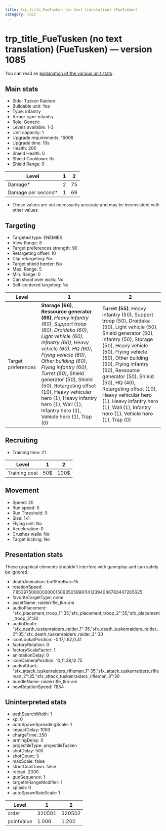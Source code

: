 ```yaml
---
title: trp_title_FueTusken (no text translation) (FueTusken)
category: unit
---
```


# trp_title_FueTusken (no text translation) (FueTusken) — version 1085

You can read an [explanation  of the various unit stats](unitexplained.md).

## Main stats

  * Side: Tusken Raiders
  * Buildable unit: Yes
  * Type: infantry
  * Armor type: infantry
  * Role: Generic
  * Levels available: 1-2
  * Unit capacity: 1
  * Upgrade requirements: 1500$
  * Upgrade time: 10s
  * Health: 200
  * Shield Health: 0
  * Shield Cooldown: 0s
  * Shield Range: 0

|Level             |1 |2 |
|------------------|--|--|
|Damage*           |2 |75|
|Damage per second*|1 |69|

* These values are not necessarily accurate and may be inconsistent with other values

## Targeting

  * Targeted type: ENEMIES
  * View Range: 8
  * Target preferences strength: 90
  * Retargeting offset: 10
  * Clip retargeting: No
  * Target shield border: No
  * Max. Range: 5
  * Min. Range: 0
  * Can shoot over walls: No
  * Self-centered targeting: No

|Level             |1                                                                                                                                                                                                                                                                                                                                                                                                                                                 |2                                                                                                                                                                                                                                                                                                                                                                                                                       |
|------------------|--------------------------------------------------------------------------------------------------------------------------------------------------------------------------------------------------------------------------------------------------------------------------------------------------------------------------------------------------------------------------------------------------------------------------------------------------|------------------------------------------------------------------------------------------------------------------------------------------------------------------------------------------------------------------------------------------------------------------------------------------------------------------------------------------------------------------------------------------------------------------------|
|Target preferences|**Storage (66)**, **Ressource generator (66)**, _Heavy infantry (60)_, _Support troop (60)_, _Droideka (60)_, _Light vehicle (60)_, _Infantry (60)_, _Heavy vehicle (60)_, _HQ (60)_, _Flying vehicle (60)_, _Other building (60)_, _Flying infantry (60)_, _Turret (60)_, Shield generator (50), Shield (50), Retargeting offset (10), Heavy vehicular hero (1), Heavy infantry hero (1), Wall (1), Infantry hero (1), Vehicle hero (1), Trap (0)|**Turret (55)**, Heavy infantry (50), Support troop (50), Droideka (50), Light vehicle (50), Shield generator (50), Infantry (50), Storage (50), Heavy vehicle (50), Flying vehicle (50), Other building (50), Flying infantry (50), Ressource generator (50), Shield (50), HQ (40), Retargeting offset (10), Heavy vehicular hero (1), Heavy infantry hero (1), Wall (1), Infantry hero (1), Vehicle hero (1), Trap (0)|

## Recruiting

  * Training time: 21

|Level        |1  |2   |
|-------------|---|----|
|Training cost|50$|100$|

## Movement

  * Speed: 20
  * Run speed: 0
  * Run Threshold: 0
  * Size: 1x1
  * Flying unit: No
  * Acceleration: 0
  * Crushes walls: No
  * Target locking: No

## Presentation stats

These graphical elements shouldn't interfere with gameplay and can safely be ignored.

  * deathAnimation: buffFireBurn:15
  * rotationSpeed: 7.8539750000000001506350599811412394046783447265625
  * favoriteTargetType: none
  * assetName: raiderrifle_tkn-ani
  * audioPlacement: "sfx_placement_troop_1":35,"sfx_placement_troop_2":35,"sfx_placement_troop_3":30
  * audioDeath: "sfx_death_tuskenraiders_raider_1":35,"sfx_death_tuskenraiders_raider_2":35,"sfx_death_tuskenraiders_raider_3":30
  * iconLookatPosition: -0.17,1.62,0.41
  * factoryRotation: 0
  * factoryScaleFactor: 1
  * animationDelay: 0
  * iconCameraPosition: 10,11.38,12.75
  * audioAttack: "sfx_attack_tuskenraiders_rifleman_1":35,"sfx_attack_tuskenraiders_rifleman_2":35,"sfx_attack_tuskenraiders_rifleman_3":30
  * bundleName: raiderrifle_tkn-ani
  * newRotationSpeed: 7854

## Uninterpreted stats

  * pathSearchWidth: 1
  * xp: 0
  * autoSpawnSpreadingScale: 1
  * impactDelay: 1000
  * chargeTime: 250
  * armingDelay: 0
  * projectileType: projectileTusken
  * shotDelay: 500
  * shotCount: 3
  * maxScale: false
  * strictCoolDown: false
  * reload: 2000
  * gunSequence: 1
  * targetInRangeModifier: 1
  * splash: 0
  * autoSpawnRateScale: 1

|Level     |1     |2     |
|----------|------|------|
|order     |320501|320502|
|pointValue|1.000 |1.200 |

